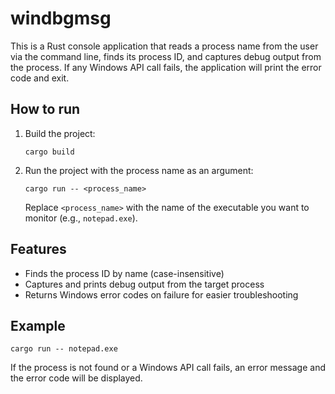 # windbgmsg

This is a Rust console application that reads a process name from the user via the command line, finds its process ID, and captures debug output from the process. If any Windows API call fails, the application will print the error code and exit.

## How to run

1. Build the project:
   ```pwsh
   cargo build
   ```
2. Run the project with the process name as an argument:
   ```pwsh
   cargo run -- <process_name>
   ```
   Replace `<process_name>` with the name of the executable you want to monitor (e.g., `notepad.exe`).

## Features
- Finds the process ID by name (case-insensitive)
- Captures and prints debug output from the target process
- Returns Windows error codes on failure for easier troubleshooting

## Example
```pwsh
cargo run -- notepad.exe
```

If the process is not found or a Windows API call fails, an error message and the error code will be displayed.
